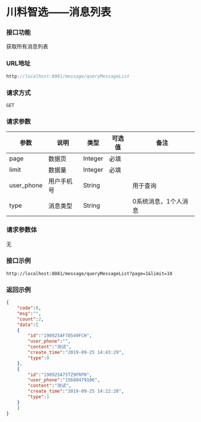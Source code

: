 # 川料智选——消息列表
### 接口功能

获取所有消息列表

### URL地址

```javascript
http://localhost:8081/message/queryMessageList
```

### 请求方式

`GET`

### 请求参数

| 参数      | 说明                               | 类型      | 可选值       | 备注    |
|---------- |---------------------------------- |---------- |------------- |-------- |
|page         | 数据页 | Integer | 必填 | |
|limit | 数据量 | Integer | 必填 |  |
|user_phone | 用户手机号 | String | | 用于查询 |
|type | 消息类型 | String | | 0系统消息，1个人消息 |

### 请求参数体

无

### 接口示例

`http://localhost:8081/message/queryMessageList?page=1&limit=10`

### 返回示例

```json
{
    "code":0,
    "msg":"",
    "count":2,
    "data":[
    {
        "id":"190925AF70549FCH",
        "user_phone":"",
        "content":"测试",
        "create_time":"2019-09-25 14:43:29",
        "type":0
    },
    {
        "id":"190925A75TZ9FRP0",
        "user_phone":"15680479106",
        "content":"测试",
        "create_time":"2019-09-25 14:22:20",
        "type":1
    }
    ]
}
```
